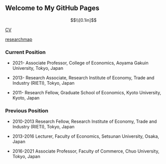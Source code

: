 ## Welcome to My GitHub Pages​


$$\\[0.1in]$$

 ​[CV](cv_tanaka.pdf) 

 [researchmap](https://researchmap.jp/ayumu-tanaka)

### Current Position
- 2021- Associate Professor, College of Economics, Aoyama Gakuin University, Tokyo, Japan

- 2013- Research Associate, Research Institute of Economy, Trade and Industry (RIETI), Tokyo, Japan

- 2011- Research Fellow, Graduate School of Economics, Kyoto University, Kyoto, Japan

### Previous Position
- 2010-2013 Research Fellow, Research Institute of Economy, Trade and Industry (RIETI), Tokyo, Japan

- 2013-2016 Lecturer, Faculty of Economics, Setsunan University, Osaka, Japan

- 2016-2021 Associate Professor, Faculty of Commerce, Chuo University, Tokyo, Japan



